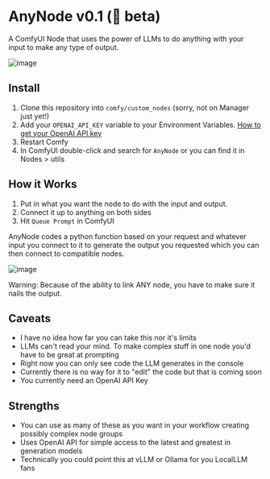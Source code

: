 # AnyNode v0.1 (🍄 beta)

A ComfyUI Node that uses the power of LLMs to do anything with your input to make any type of output.

![image](https://github.com/lks-ai/anynode/assets/163685473/43043c8f-24f6-4693-bc9e-43666cda78b3)

## Install

1. Clone this repository into `comfy/custom_nodes` (sorry, not on Manager just yet!)
2. Add your `OPENAI_API_KEY` variable to your Environment Variables. [How to get your OpenAI API key](https://platform.openai.com/docs/quickstart)
3. Restart Comfy
4. In ComfyUI double-click and search for `AnyNode` or you can find it in Nodes > utils

## How it Works

1. Put in what you want the node to do with the input and output.
2. Connect it up to anything on both sides
3. Hit `Queue Prompt` in ComfyUI

AnyNode codes a python function based on your request and whatever input you connect to it to generate the output you requested which you can then connect to compatible nodes.

![image](https://github.com/lks-ai/anynode/assets/163685473/1245aa94-fa4d-4490-a3f4-5e8b9918ca28)

Warning: Because of the ability to link ANY node, you have to make sure it nails the output. 

## Caveats
- I have no idea how far you can take this nor it's limits
- LLMs can't read your mind. To make complex stuff in one node you'd have to be great at prompting
- Right now you can only see code the LLM generates in the console
- Currently there is no way for it to "edit" the code but that is coming soon
- You currently need an OpenAI API Key

## Strengths
- You can use as many of these as you want in your workflow creating possibly complex node groups
- Uses OpenAI API for simple access to the latest and greatest in generation models
- Technically you could point this at vLLM or Ollama for you LocalLLM fans
